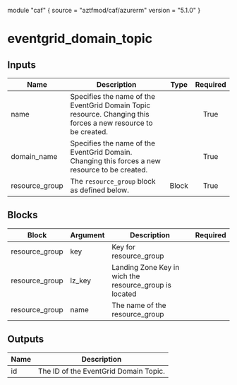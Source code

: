 module "caf" {
  source  = "aztfmod/caf/azurerm"
  version = "5.1.0"
}

# eventgrid_domain_topic

## Inputs
| Name | Description | Type | Required |
|------|-------------|------|:--------:|
|name| Specifies the name of the EventGrid Domain Topic resource. Changing this forces a new resource to be created.||True|
|domain_name| Specifies the name of the EventGrid Domain. Changing this forces a new resource to be created.||True|
|resource_group|The `resource_group` block as defined below.|Block|True|

## Blocks
| Block | Argument | Description | Required |
|-------|----------|-------------|----------|
|resource_group| key | Key for  resource_group||| Required if  |
|resource_group| lz_key |Landing Zone Key in wich the resource_group is located|||True|
|resource_group| name | The name of the resource_group |||True|

## Outputs
| Name | Description |
|------|-------------|
|id|The ID of the EventGrid Domain Topic.|||
